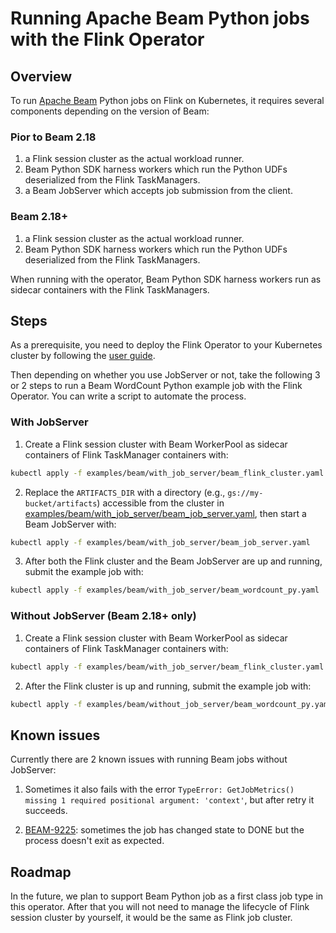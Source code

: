 # Running Apache Beam Python jobs with the Flink Operator

## Overview

To run [Apache Beam](https://beam.apache.org) Python jobs on Flink on Kubernetes, it requires several components
depending on the version of Beam:

### Pior to Beam 2.18

1. a Flink session cluster as the actual workload runner.
2. Beam Python SDK harness workers which run the Python UDFs deserialized from the Flink TaskManagers.
3. a Beam JobServer which accepts job submission from the client.

### Beam 2.18+

1. a Flink session cluster as the actual workload runner.
2. Beam Python SDK harness workers which run the Python UDFs deserialized from the Flink TaskManagers.

When running with the operator, Beam Python SDK harness workers run as sidecar containers with the Flink TaskManagers.

## Steps

As a prerequisite, you need to deploy the Flink Operator to your Kubernetes cluster by following the
[user guide](./user_guide.md).

Then depending on whether you use JobServer or not, take the following 3 or 2 steps to run a Beam WordCount Python
example job with the Flink Operator. You can write a script to automate the process.

### With JobServer

1. Create a Flink session cluster with Beam WorkerPool as sidecar containers of Flink TaskManager containers with:

  ```bash
  kubectl apply -f examples/beam/with_job_server/beam_flink_cluster.yaml
  ```

2. Replace the `ARTIFACTS_DIR` with a directory (e.g., `gs://my-bucket/artifacts`) accessible from the cluster in
  [examples/beam/with_job_server/beam_job_server.yaml](examples/beam/with_job_server/beam_job_server.yaml), then start a
  Beam JobServer with:

  ```bash
  kubectl apply -f examples/beam/with_job_server/beam_job_server.yaml
  ```

3. After both the Flink cluster and the Beam JobServer are up and running, submit the example job with:

  ```bash
  kubectl apply -f examples/beam/with_job_server/beam_wordcount_py.yaml
  ```

### Without JobServer (Beam 2.18+ only)

1. Create a Flink session cluster with Beam WorkerPool as sidecar containers of Flink TaskManager containers with:

  ```bash
  kubectl apply -f examples/beam/with_job_server/beam_flink_cluster.yaml
  ```

2. After the Flink cluster is up and running, submit the example job with:

  ```bash
  kubectl apply -f examples/beam/without_job_server/beam_wordcount_py.yaml
  ```

## Known issues

Currently there are 2 known issues with running Beam jobs without JobServer:

1. Sometimes it also fails with the error `TypeError: GetJobMetrics() missing 1 required positional argument:
'context'`, but after retry it succeeds.

2. [BEAM-9225](https://issues.apache.org/jira/browse/BEAM-9225): sometimes the job has changed state to DONE but the
  process doesn't exit as expected.

## Roadmap

In the future, we plan to support Beam Python job as a first class job type in this operator. After that you will not
need to manage the lifecycle of Flink session cluster by yourself, it would be the same as Flink job cluster.
